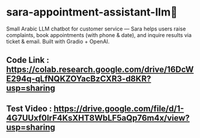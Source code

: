# sara-appointment-assistant-llm💬

Small Arabic LLM chatbot for customer service — Sara helps users raise complaints, book appointments (with phone & date), and inquire results via ticket & email. Built with Gradio + OpenAI.

## Code Link : https://colab.research.google.com/drive/16DcWE294q-qLfNQKZOYacBzCXR3-d8KR?usp=sharing

## Test Video : https://drive.google.com/file/d/1-4G7UUxf0IrF4KsXHT8WbLF5aQp76m4x/view?usp=sharing
